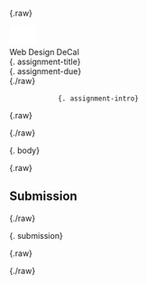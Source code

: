 {.raw}
<!doctype html>
<html>
<head>
    <meta charset="utf-8">
    <title>{. assignment-title}</title>
    <link rel="stylesheet" type="text/css" href="assets/styles/atom-one-light.css">
    <link rel="stylesheet" type="text/css" href="assets/styles/style.css">
</head>
<body>
    <div id="container">
        <div id="header">
            <div id="header-caption">
                <img id="header-caption-logo" src="assets/images/logo.png">
                <div id="header-caption-name">Web Design DeCal</div>
            </div>
            <div id="header-content">
                <div id="header-title">{. assignment-title}</div>
                <div id="header-due">{. assignment-due}</div>
            </div>
        </div>
        <div class="section">
            <div class="block block-highlight">
{./raw}

                {. assignment-intro}

{.raw}
            </div>
{./raw}

{. body}

{.raw}
        </div>
        <div class="section">
            <h2>Submission</h2>
            <div class="block block-highlight">
{./raw}

{. submission}

{.raw}
            </div>
        </div>
    </div>
</body>
</html>
{./raw}
